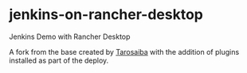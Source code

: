 # jenkins-on-rancher-desktop
Jenkins Demo with Rancher Desktop

A fork from the base created by [Tarosaiba](https://github.com/tarosaiba/jenkins-on-rancher-desktop) with the addition of plugins installed as part of the deploy.

